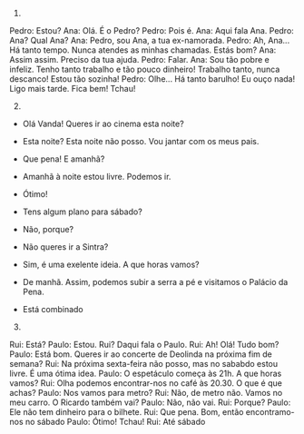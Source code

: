 1.
  Pedro: Estou?
  Ana: Olá. É o Pedro?
  Pedro: Pois é.
  Ana: Aqui fala Ana.
  Pedro: Ana? Qual Ana?
  Ana: Pedro, sou Ana, a tua ex-namorada.
  Pedro: Ah, Ana... Há tanto tempo. Nunca atendes as minhas chamadas. Estás bom?
  Ana: Assim assim. Preciso da tua ajuda.
  Pedro: Falar.
  Ana: Sou tão pobre e infeliz. Tenho tanto trabalho e tão pouco dinheiro! Trabalho tanto, nunca descanco! Estou tão sozinha!
  Pedro: Olhe... Há tanto barulho! Eu ouço nada! Ligo mais tarde. Fica bem! Tchau!

2.
  - Olá Vanda! Queres ir ao cinema esta noite?
  - Esta noite? Esta noite não posso. Vou jantar com os meus pais.
  - Que pena! E amanhã?
  - Amanhã à noite estou livre. Podemos ir.
  - Ótimo!

  - Tens algum plano para sábado?
  - Não, porque?
  - Não queres ir a Sintra?
  - Sim, é uma exelente ideia. A que horas vamos?
  - De manhã. Assim, podemos subir a serra a pé e visitamos o Palácio da Pena.
  - Está combinado

3.
  Rui: Está?
  Paulo: Estou. Rui? Daqui fala o Paulo.
  Rui: Ah! Olá! Tudo bom?
  Paulo: Está bom. Queres ir ao concerte de Deolinda na próxima fim de semana?
  Rui: Na próxima sexta-feira não posso, mas no sababdo estou livre. É uma ótima idea.
  Paulo: O espetáculo começa às 21h. A que horas vamos?
  Rui: Olha podemos encontrar-nos no café às 20.30. O que é que achas?
  Paulo: Nos vamos para metro?
  Rui: Não, de metro não. Vamos no meu carro. O Ricardo também vai?
  Paulo: Não, não vai.
  Rui: Porque?
  Paulo: Ele não tem dinheiro para o bilhete.
  Rui: Que pena. Bom, então encontramo-nos no sábado
  Paulo: Ótimo! Tchau!
  Rui: Até sábado